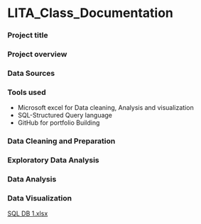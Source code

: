 # LITA_Class_Documentation
### Project title 
### Project overview
### Data Sources
### Tools used
- Microsoft excel for Data cleaning, Analysis and visualization
- SQL-Structured Query language
- GitHub for portfolio Building
### Data Cleaning and Preparation
### Exploratory Data Analysis
### Data Analysis

### Data Visualization
[SQL DB 1.xlsx](https://github.com/user-attachments/files/17581189/SQL.DB.1.xlsx)
